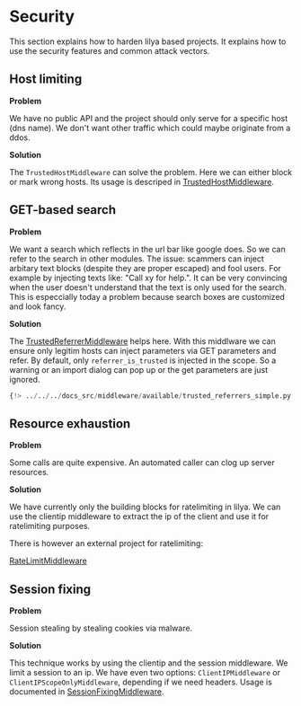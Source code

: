 # Security

This section explains how to harden lilya based projects.
It explains how to use the security features and common attack vectors.

## Host limiting

**Problem**

We have no public API and the project should only serve for a specific host (dns name).
We don't want other traffic which could maybe originate from a ddos.

**Solution**

The `TrustedHostMiddleware` can solve the problem. Here we can either block or mark wrong hosts. Its usage is descriped in
[TrustedHostMiddleware](./middleware/trustedhost.md).

## GET-based search

**Problem**

We want a search which reflects in the url bar like google does. So we can refer to the search in other modules.
The issue: scammers can inject arbitary text blocks (despite they are proper escaped) and fool users.
For example by injecting texts like: "Call xy for help.".
It can be very convincing when the user doesn't understand that the text is only used for the search.
This is especcially today a problem because search boxes are customized and look fancy.

**Solution**

The [TrustedReferrerMiddleware](./middleware/trustedreferrer.md) helps here.
With this middlware we can ensure only legitim hosts can inject parameters via GET parameters and refer. By default, only `referrer_is_trusted` is
injected in the scope. So a warning or an import dialog can pop up or the get parameters are just ignored.

```python
{!> ../../../docs_src/middleware/available/trusted_referrers_simple.py !}
```

## Resource exhaustion

**Problem**

Some calls are quite expensive. An automated caller can clog up server resources.

**Solution**

We have currently only the building blocks for ratelimiting in lilya. We can use the clientip middleware to extract the
ip of the client and use it for ratelimiting purposes.

There is however an external project for ratelimiting:

<a href="https://github.com/abersheeran/asgi-ratelimit">RateLimitMiddleware</a>

## Session fixing

**Problem**

Session stealing by stealing cookies via malware.

**Solution**

This technique works by using the clientip and the session middleware. We limit a session to an ip.
We have even two options: `ClientIPMiddleware` or `ClientIPScopeOnlyMiddleware`, depending if we need
headers. Usage is documented in [SessionFixingMiddleware](./middleware.md#sessionfixingmiddleware).
